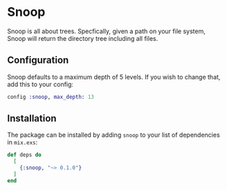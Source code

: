 # Snoop

Snoop is all about trees.
Specfically, given a path on your file system,
Snoop will return the directory tree including all files.

## Configuration
Snoop defaults to a maximum depth of 5 levels. If you wish to change that, add this to your config:
```elixir
config :snoop, max_depth: 13
```
## Installation

The package can be installed
by adding `snoop` to your list of dependencies in `mix.exs`:

```elixir
def deps do
  [
    {:snoop, "~> 0.1.0"}
  ]
end
```
